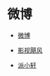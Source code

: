 # 微博


<div id = "首"></div>
<script src = "../js/首.js"></script>


* [微博](https://m.weibo.cn/)


* [影视飓风](https://m.weibo.cn/u/1044980795)
* [派小轩](https://m.weibo.cn/u/5591019706)
